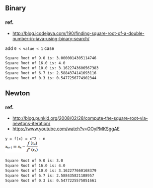 ## Binary
### ref.
- http://blog.icodejava.com/190/finding-square-root-of-a-double-number-in-java-using-binary-search/

add `0 < value < 1` case

```
Square Root of 9.0 is: 3.0000014305114746
Square Root of 16.0 is: 4.0
Square Root of 10.0 is: 3.1622743606567383
Square Root of 6.7 is: 2.5884374141693116
Square Root of 0.3 is: 0.5477256774902344
```

## Newton
### ref.
- http://blog.punkid.org/2008/02/28/compute-the-square-root-via-newtons-iteration/
- https://www.youtube.com/watch?v=OOyPMKSggAE

`y = f(x) = x^2 - n`  
![](t4yu9w45.jpg?raw=true)

```
Square Root of 9.0 is: 3.0
Square Root of 16.0 is: 4.0
Square Root of 10.0 is: 3.162277660168379
Square Root of 6.7 is: 2.588435821108957
Square Root of 0.3 is: 0.5477225575051661
```

